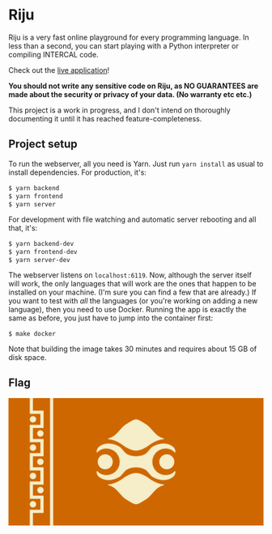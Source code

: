 # Riju

Riju is a very fast online playground for every programming language.
In less than a second, you can start playing with a Python interpreter
or compiling INTERCAL code.

Check out the [live application](https://riju-sandbox.herokuapp.com/)!

**You should not write any sensitive code on Riju, as NO GUARANTEES
are made about the security or privacy of your data. (No warranty etc
etc.)**

This project is a work in progress, and I don't intend on thoroughly
documenting it until it has reached feature-completeness.

## Project setup

To run the webserver, all you need is Yarn. Just run `yarn install` as
usual to install dependencies. For production, it's:

    $ yarn backend
    $ yarn frontend
    $ yarn server

For development with file watching and automatic server rebooting and
all that, it's:

    $ yarn backend-dev
    $ yarn frontend-dev
    $ yarn server-dev

The webserver listens on `localhost:6119`. Now, although the server
itself will work, the only languages that will work are the ones that
happen to be installed on your machine. (I'm sure you can find a few
that are already.) If you want to test with *all* the languages (or
you're working on adding a new language), then you need to use Docker.
Running the app is exactly the same as before, you just have to jump
into the container first:

    $ make docker

Note that building the image takes 30 minutes and requires about 15 GB
of disk space.

## Flag

[![Flag](flag.png)](https://www.reddit.com/r/Breath_of_the_Wild/comments/947ewf/flag_of_the_gerudo_based_on_the_flag_of_kazakhstan/)
